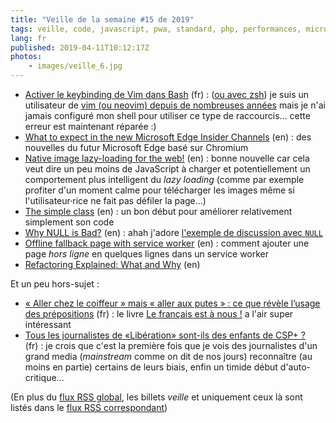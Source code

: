 ```yaml
---
title: "Veille de la semaine #15 de 2019"
tags: veille, code, javascript, pwa, standard, php, performances, microsoft, navigateur, bash, vim
lang: fr
published: 2019-04-11T10:12:17Z
photos:
    - images/veille_6.jpg
---
```

* [Activer le keybinding de Vim dans Bash](https://blog.nathanaelcherrier.com/fr/activer-keybinding-vim-dans-bash/) (fr)&nbsp;: ([ou avec zsh](https://blog.nathanaelcherrier.com/fr/activer-keybinding-vim-dans-zsh/)) je suis un utilisateur de [vim (ou neovim) depuis de nombreuses années](/post/vim-neovim/) mais je n'ai jamais configuré mon shell pour utiliser ce type de raccourcis… cette erreur est maintenant réparée :)
* [What to expect in the new Microsoft Edge Insider Channels](https://blogs.windows.com/msedgedev/2019/04/08/microsoft-edge-preview-channel-details/) (en)&nbsp;: des nouvelles du futur Microsoft Edge basé sur Chromium
* [Native image lazy-loading for the web!](https://addyosmani.com/blog/lazy-loading/) (en)&nbsp;: bonne nouvelle car cela veut dire un peu moins de JavaScript à charger et potentiellement un comportement plus intelligent du _lazy loading_ (comme par exemple profiter d'un moment calme pour télécharger les images même si l'utilisateur·rice ne fait pas défiler la page…)
* [The simple class](https://frederickvanbrabant.com/post/2019-04-03-the-simple-class/) (en)&nbsp;: un bon début pour améliorer relativement simplement son code
* [Why NULL is Bad?](https://www.yegor256.com/2014/05/13/why-null-is-bad.html) (en)&nbsp;: ahah j'adore [l'exemple de discussion avec `NULL`](https://www.yegor256.com/2014/05/13/why-null-is-bad.html#computer-thinking-vs-object-thinking)
* [Offline fallback page with service worker](https://paul.kinlan.me/offline-fallback-page-with-service-worker/) (en)&nbsp;: comment ajouter une page _hors ligne_ en quelques lignes dans un service worker
* [Refactoring Explained: What and Why](https://www.redstar.be/refactoring-explained-what-and-why/) (en)

Et un peu hors-sujet&nbsp;:

* [« Aller chez le coiffeur » mais « aller aux putes » : ce que révèle l’usage des prépositions](https://theconversation.com/aller-chez-le-coiffeur-mais-aller-aux-putes-ce-que-revele-lusage-des-prepositions-114557#Echobox=1554754844) (fr)&nbsp;: le livre [Le français est à nous !](https://editionsladecouverte.fr/catalogue/index-Le_fran__ais_est____nous__-9782348041877.html) a l'air super intéressant
* [Tous les journalistes de «Libération» sont-ils des enfants de CSP+ ?](https://www.liberation.fr/checknews/2019/04/08/tous-les-journalistes-de-liberation-sont-ils-des-enfants-de-csp_1717920) (fr)&nbsp;: je crois que c'est la première fois que je vois des journalistes d'un grand media (_mainstream_ comme on dit de nos jours) reconnaître (au moins en partie) certains de leurs biais, enfin un timide début d'auto-critique…

(En plus du [flux RSS global](/rss.xml), les billets *veille*
et uniquement ceux là sont listés dans le [flux RSS correspondant](/rss/veille.xml))
